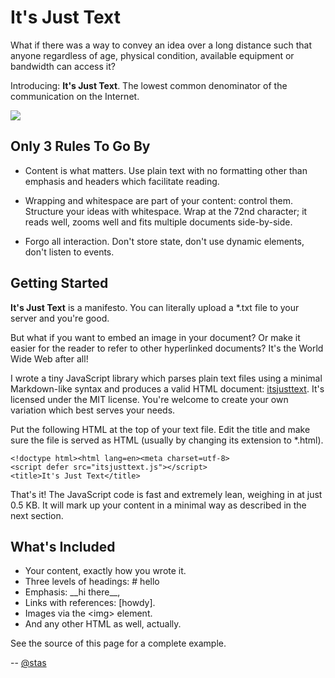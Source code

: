 # It's Just Text

What if there was a way to convey an idea over a long distance such
that anyone regardless of age, physical condition, available equipment
or bandwidth can access it?

Introducing: __It's Just Text__.  The lowest common denominator of the
communication on the Internet.


<img src="https://pbs.twimg.com/profile_banners/8552302/1398248230/600x200">


## Only 3 Rules To Go By

  - Content is what matters.  Use plain text with no formatting other
    than emphasis and headers which facilitate reading.

  - Wrapping and whitespace are part of your content: control them.
    Structure your ideas with whitespace.  Wrap at the 72nd character;
    it reads well, zooms well and fits multiple documents side-by-side.

  - Forgo all interaction.  Don't store state, don't use dynamic
    elements, don't listen to events.


## Getting Started

__It's Just Text__ is a manifesto.  You can literally upload a \*.txt
file to your server and you're good.

But what if you want to embed an image in your document?  Or make it
easier for the reader to refer to other hyperlinked documents?  It's
the World Wide Web after all!

I wrote a tiny JavaScript library which parses plain text files using
a minimal Markdown-like syntax and produces a valid HTML document:
[itsjusttext].  It's licensed under the MIT license.  You're welcome
to create your own variation which best serves your needs.

Put the following HTML at the top of your text file.  Edit the title
and make sure the file is served as HTML (usually by changing its
extension to \*.html).

    <!doctype html><html lang=en><meta charset=utf-8>
    <script defer src="itsjusttext.js"></script>
    <title>It's Just Text</title>

That's it!  The JavaScript code is fast and extremely lean, weighing in
at just 0.5 KB.  It will mark up your content in a minimal way as
described in the next section.


## What's Included

  - Your content, exactly how you wrote it.
  - Three levels of headings: #&nbsp;hello
  - Emphasis: \_\_hi there\_\_,
  - Links with references: [howdy].
  - Images via the &lt;img&gt; element.
  - And any other HTML as well, actually.

See the source of this page for a complete example.

--
[@stas]

[itsjusttext]: https://github.com/stasm/itsjusttext
[@stas]: https://twitter.com/stas
